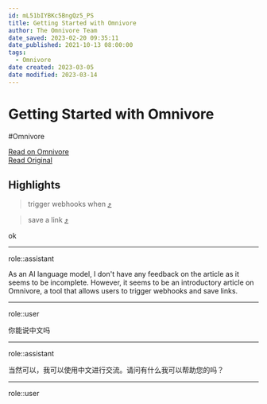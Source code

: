 ```yaml
---
id: mL51bIYBKc5BngQz5_PS
title: Getting Started with Omnivore
author: The Omnivore Team
date_saved: 2023-02-20 09:35:11
date_published: 2021-10-13 08:00:00
tags:
  - Omnivore
date created: 2023-03-05
date modified: 2023-03-14
---
```


# Getting Started with Omnivore

#Omnivore

[Read on Omnivore](https://omnivore.app/me/getting-started-with-omnivore-1866c75e75c)  
[Read Original](https://blog.omnivore.app/p/getting-started-with-omnivore)

## Highlights

> trigger webhooks when [⤴️](https://omnivore.app/me/getting-started-with-omnivore-1866c75e75c#8bc5bbed-a52b-41d4-b6ef-7487240eafc8)

> save a link [⤴️](https://omnivore.app/me/getting-started-with-omnivore-1866c75e75c#fab7cccc-55d0-4f63-951a-51d8318158c7)

ok

<hr class="__chatgpt_plugin">

role::assistant

As an AI language model, I don't have any feedback on the article as it seems to be incomplete. However, it seems to be an introductory article on Omnivore, a tool that allows users to trigger webhooks and save links.

<hr class="__chatgpt_plugin">

role::user

你能说中文吗

<hr class="__chatgpt_plugin">

role::assistant

当然可以，我可以使用中文进行交流。请问有什么我可以帮助您的吗？

<hr class="__chatgpt_plugin">

role::user
